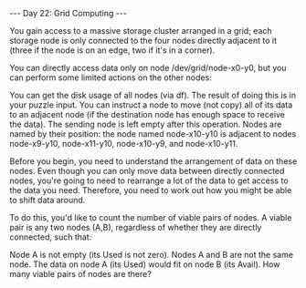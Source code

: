 --- Day 22: Grid Computing ---

You gain access to a massive storage cluster arranged in a grid; each storage node is only connected to the four nodes directly adjacent to it (three if the node is on an edge, two if it's in a corner).

You can directly access data only on node /dev/grid/node-x0-y0, but you can perform some limited actions on the other nodes:

You can get the disk usage of all nodes (via df). The result of doing this is in your puzzle input.
You can instruct a node to move (not copy) all of its data to an adjacent node (if the destination node has enough space to receive the data). The sending node is left empty after this operation.
Nodes are named by their position: the node named node-x10-y10 is adjacent to nodes node-x9-y10, node-x11-y10, node-x10-y9, and node-x10-y11.

Before you begin, you need to understand the arrangement of data on these nodes. Even though you can only move data between directly connected nodes, you're going to need to rearrange a lot of the data to get access to the data you need. Therefore, you need to work out how you might be able to shift data around.

To do this, you'd like to count the number of viable pairs of nodes. A viable pair is any two nodes (A,B), regardless of whether they are directly connected, such that:

Node A is not empty (its Used is not zero).
Nodes A and B are not the same node.
The data on node A (its Used) would fit on node B (its Avail).
How many viable pairs of nodes are there?
